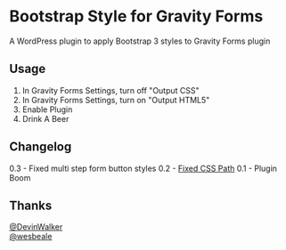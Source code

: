 Bootstrap Style for Gravity Forms
=================================

A WordPress plugin to apply Bootstrap 3 styles to Gravity Forms plugin

Usage
-----
1) In Gravity Forms Settings, turn off "Output CSS"  
2) In Gravity Forms Settings, turn on "Output HTML5"  
3) Enable Plugin  
4) Drink A Beer  

Changelog
---------
0.3 - Fixed multi step form button styles
0.2 - [Fixed CSS Path](https://github.com/abrudtkuhl/WordPress-Bootstrap-Gravity-Forms/pull/3)
0.1 - Plugin Boom


Thanks
------
[@DevinWalker](https://gist.github.com/DevinWalker/7110951#file-gravity-forms_bootstrap)  
[@wesbeale](https://github.com/wesbeale)
